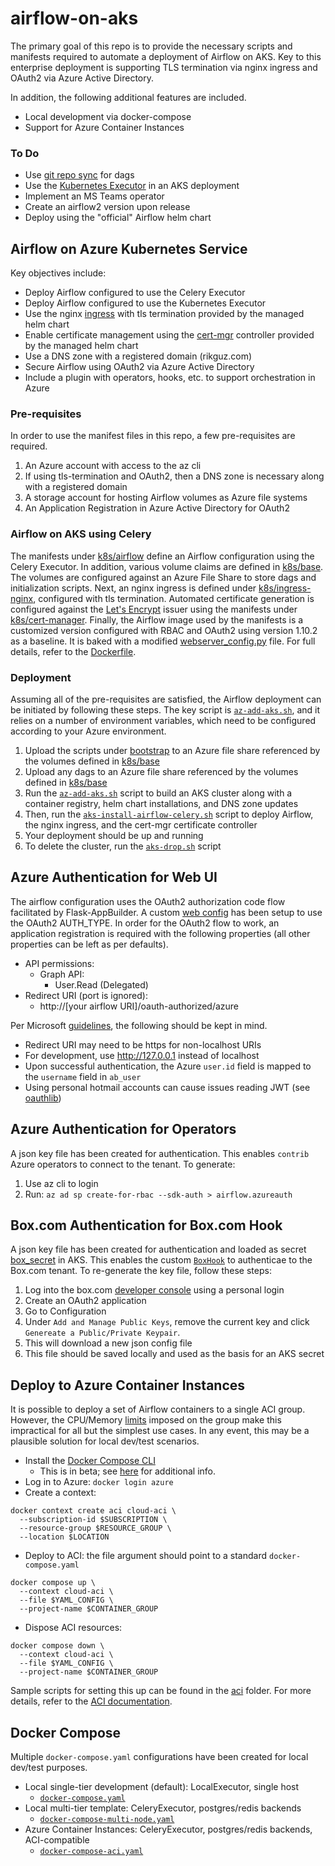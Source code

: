 # airflow-on-aks
The primary goal of this repo is to provide the necessary scripts and 
manifests required to automate a deployment of Airflow on AKS. Key to
this enterprise deployment is supporting TLS termination via nginx ingress 
and OAuth2 via Azure Active Directory.

In addition, the following additional features are included. 

- Local development via docker-compose
- Support for Azure Container Instances

### To Do

- Use [git repo sync](https://docs.bitnami.com/azure-templates/infrastructure/apache-airflow/configuration/sync-dags/)
for dags
- Use the [Kubernetes Executor](https://airflow.readthedocs.io/en/1.10.12/executor/kubernetes.html) 
in an AKS deployment
- Implement an MS Teams operator
- Create an airflow2 version upon release
- Deploy using the "official" Airflow helm chart

## Airflow on Azure Kubernetes Service
Key objectives include:

- Deploy Airflow configured to use the Celery Executor
- Deploy Airflow configured to use the Kubernetes Executor
- Use the nginx [ingress](https://docs.microsoft.com/en-us/azure/aks/ingress-tls) 
with tls termination provided by the managed helm chart
- Enable certificate management using the [cert-mgr](https://cert-manager.io/docs/installation/kubernetes/) 
controller provided by the managed helm chart
- Use a DNS zone with a registered domain (rikguz.com)
- Secure Airflow using OAuth2 via Azure Active Directory
- Include a plugin with operators, hooks, etc. to support orchestration
in Azure

### Pre-requisites
In order to use the manifest files in this repo, a few pre-requisites
are required.

1. An Azure account with access to the az cli
2. If using tls-termination and OAuth2, then a DNS zone is necessary
along with a registered domain
3. A storage account for hosting Airflow volumes as Azure file systems
4. An Application Registration in Azure Active Directory for OAuth2

### Airflow on AKS using Celery
The manifests under [k8s/airflow](k8s/airflow) define an Airflow configuration 
using the Celery Executor. In addition, various volume claims are defined 
in [k8s/base](k8s/base). The volumes are configured against an Azure File
Share to store dags and initialization scripts. Next, an nginx 
ingress is defined under [k8s/ingress-nginx](k8s/ingress-nginx/aks-airflow-ingress-tls.yaml),
configured with tls termination. Automated certificate generation is 
configured against the [Let's Encrypt](https://cert-manager.io/docs/tutorials/acme/ingress/)
issuer using the manifests under [k8s/cert-manager](k8s/cert-manager).
Finally, the Airflow image used by the manifests is a customized version 
configured with RBAC and OAuth2 using version 1.10.2 as a baseline. It is 
baked with a modified [webserver_config.py](bootstrap/webserver_config.py) 
file. For full details, refer to the [Dockerfile](./Dockerfile).

### Deployment
Assuming all of the pre-requisites are satisfied, the Airflow deployment can
be initiated by following these steps. The key script is [`az-add-aks.sh`](k8s/az-add-aks.sh),
and it relies on a number of environment variables, which need to be 
configured according to your Azure environment.

1. Upload the scripts under [bootstrap](bootstrap) to an Azure file share
referenced by the volumes defined in [k8s/base](k8s/base)
2. Upload any dags to an Azure file share referenced by the volumes 
defined in [k8s/base](k8s/base)
3. Run the [`az-add-aks.sh`](k8s/az-add-aks.sh) script to build an AKS 
cluster along with a container registry, helm chart installations, and 
DNS zone updates
4. Then, run the [`aks-install-airflow-celery.sh`](k8s/aks-install-airflow-celery.sh) 
script to deploy Airflow, the nginx ingress, and the cert-mgr certificate 
controller
5. Your deployment should be up and running
6. To delete the cluster, run the [`aks-drop.sh`](k8s/az-drop-aks.sh)
script
   
## Azure Authentication for Web UI
The airflow configuration uses the OAuth2 authorization code flow facilitated 
by Flask-AppBuilder. A custom [web config](bootstrap/webserver_config.py) has 
been setup to use the OAuth2 AUTH_TYPE. In order for the OAuth2 flow to work, 
an application registration is required with the following properties (all 
other properties can be left as per defaults).

- API permissions:
    - Graph API: 
        - User.Read (Delegated)
- Redirect URI (port is ignored):
    - http://[your airflow URI]/oauth-authorized/azure

Per Microsoft [guidelines](https://docs.microsoft.com/en-us/azure/active-directory/develop/v2-oauth2-auth-code-flow), 
the following should be kept in mind.

- Redirect URI may need to be https for non-localhost URIs
- For development, use http://127.0.0.1 instead of localhost
- Upon successful authentication, the Azure `user.id` field is mapped to 
the `username` field in `ab_user`
- Using personal hotmail accounts can cause issues reading JWT (see 
[oauthlib](https://github.com/oauthlib/oauthlib/blob/v2.1.0/oauthlib/oauth2/rfc6749/clients/web_application.py#L17))

## Azure Authentication for Operators
A json key file has been created for authentication. This enables 
`contrib` Azure operators to connect to the tenant. To generate:

1. Use az cli to login
2. Run: `az ad sp create-for-rbac --sdk-auth > airflow.azureauth`

## Box.com Authentication for Box.com Hook
A json key file has been created for authentication and loaded as secret
[box_secret](https://github.com/shermanflan/airflow-on-aks/blob/master/k8s/az-add-aks.sh#L153)
in AKS. This enables the custom [`BoxHook`](plugins/bsh_azure/hooks/box_hook.py) 
to authenticae to the Box.com tenant. To re-generate the key file, follow 
these steps:

1. Log into the box.com [developer console](https://rescare.app.box.com/developers/console)
using a personal login
2. Create an OAuth2 application
3. Go to Configuration
4. Under `Add and Manage Public Keys`, remove the current key and click
`Genereate a Public/Private Keypair`.
5. This will download a new json config file
6. This file should be saved locally and used as the basis for an AKS 
secret

## Deploy to Azure Container Instances
It is possible to deploy a set of Airflow containers to a single ACI group. 
However, the CPU/Memory 
[limits](https://docs.microsoft.com/en-us/azure/container-instances/container-instances-region-availability)
imposed on the group make this impractical for all but the simplest use cases.
In any event, this may be a plausible solution for local dev/test scenarios.

- Install the [Docker Compose CLI](https://github.com/docker/compose-cli)
    - This is in beta; see [here](https://docs.docker.com/engine/context/aci-integration/)
    for additional info.
- Log in to Azure: `docker login azure`
- Create a context: 
```
docker context create aci cloud-aci \
  --subscription-id $SUBSCRIPTION \
  --resource-group $RESOURCE_GROUP \
  --location $LOCATION
```
- Deploy to ACI: the file argument should point to a standard `docker-compose.yaml`
```
docker compose up \
  --context cloud-aci \
  --file $YAML_CONFIG \
  --project-name $CONTAINER_GROUP
```
- Dispose ACI resources:
```
docker compose down \
  --context cloud-aci \
  --file $YAML_CONFIG \
  --project-name $CONTAINER_GROUP
```

Sample scripts for setting this up can be found in the [aci](aci/) folder. 
For more details, refer to the 
[ACI documentation](https://docs.microsoft.com/en-us/azure/container-instances/tutorial-docker-compose).

## Docker Compose
Multiple `docker-compose.yaml` configurations have been created for local
dev/test purposes.

- Local single-tier development (default): LocalExecutor, single host
    - [`docker-compose.yaml`](docker-compose.yml)
- Local multi-tier template: CeleryExecutor, postgres/redis backends
    - [`docker-compose-multi-node.yaml`](docker-compose-multi-tier.yml)
- Azure Container Instances: CeleryExecutor, postgres/redis backends, 
ACI-compatible
    - [`docker-compose-aci.yaml`](aci/docker-compose-aci.yml)
